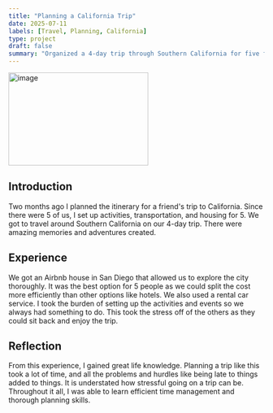 ```yaml
---
title: "Planning a California Trip"
date: 2025-07-11
labels: [Travel, Planning, California]
type: project
draft: false
summary: "Organized a 4-day trip through Southern California for five friends, managing activities, transportation, and housing."
---
```

<img width="275" height="183" alt="image" src="https://github.com/user-attachments/assets/37b0f41d-2977-427f-a00c-8c358ea20a2a" />

## Introduction

Two months ago I planned the itinerary for a friend's trip to California. Since there were 5 of us, I set up activities, transportation, and housing for 5. We got to travel around Southern California on our 4-day trip. There were amazing memories and adventures created.  

## Experience

We got an Airbnb house in San Diego that allowed us to explore the city thoroughly. It was the best option for 5 people as we could split the cost more efficiently than other options like hotels. We also used a rental car service. I took the burden of setting up the activities and events so we always had something to do. This took the stress off of the others as they could sit back and enjoy the trip.  

## Reflection

From this experience, I gained great life knowledge. Planning a trip like this took a lot of time, and all the problems and hurdles like being late to things added to things. It is understated how stressful going on a trip can be. Throughout it all, I was able to learn efficient time management and thorough planning skills.  


